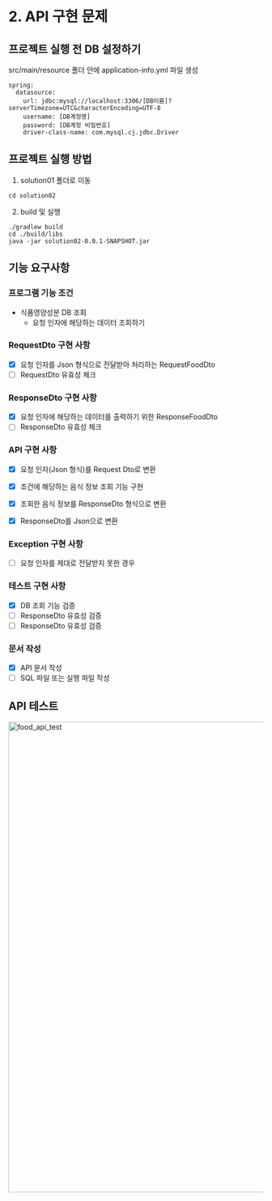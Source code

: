 # 2. API 구현 문제

## 프로젝트 실행 전 DB 설정하기
src/main/resource 폴더 안에 application-info.yml 파일 생성

```
spring:
  datasource:
    url: jdbc:mysql://localhost:3306/[DB이름]?serverTimezone=UTC&characterEncoding=UTF-8
    username: [DB계정명]
    password: [DB계정 비밀번호]
    driver-class-name: com.mysql.cj.jdbc.Driver

```



## 프로젝트 실행 방법
 
1. solution01 폴더로 이동
```
cd solution02 
```


2. build 및 실행
```
./gradlew build
cd ./build/libs
java -jar solution02-0.0.1-SNAPSHOT.jar
``` 

## 기능 요구사항

### 프로그램 기능 조건

- 식품영양성분 DB 조회
  - 요청 인자에 해당하는 데이터 조회하기

### RequestDto 구현 사항
- [X] 요청 인자를 Json 형식으로 전달받아 처리하는 RequestFoodDto 
- [ ] RequestDto 유효성 체크

### ResponseDto 구현 사항
- [X] 요청 인자에 해당하는 데이터를 출력하기 위한 ResponseFoodDto
- [ ] ResponseDto 유효성 체크

### API 구현 사항 
- [X] 요청 인자(Json 형식)를 Request Dto로 변환 
- [X] 조건에 해당하는 음식 정보 조회 기능 구현
- [X] 조회한 음식 정보를 ResponseDto 형식으로 변환
- [X] ResponseDto를 Json으로 변환 
 

### Exception 구현 사항
- [ ] 요청 인자를 제대로 전달받지 못한 경우

### 테스트 구현 사항
- [X] DB 조회 기능 검증
- [ ] ResponseDto 유효성 검증
- [ ] ResponseDto 유효성 검증

### 문서 작성
- [X] API 문서 작성
- [ ] SQL 파일 또는 실행 파일 작성

## API 테스트
<img width="930" alt="food_api_test" src="https://github.com/hwi215/programming-test/assets/56347876/6202badc-78eb-4a35-8e7e-95fb6a3425a0">
